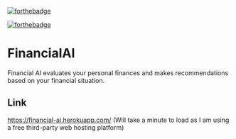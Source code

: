 [![forthebadge](https://forthebadge.com/images/badges/made-with-python.svg)](https://forthebadge.com)

[![forthebadge](https://forthebadge.com/images/badges/it-works-why.svg)](https://forthebadge.com)

# FinancialAI
Financial AI evaluates your personal finances and makes recommendations based on your financial situation.

## Link
https://financial-ai.herokuapp.com/ (Will take a minute to load as I am using a free third-party web hosting platform)

